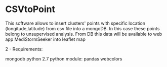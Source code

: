 # CSVtoPoint
This software allows to insert clusters' points with specific location (longitude,latitude) from  csv file into a mongoDB. In this case these points belong to unsupervised analysis. From DB this data will be available to web app MediStormSeeker into leaflet map

2 - Requirements:

mongodb 
python 2.7
python module:
pandas
webcolors
